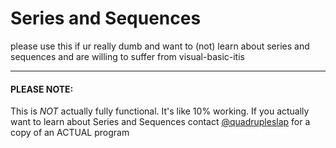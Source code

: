 # Series and Sequences
please use this if ur really dumb and want to (not) learn about series and sequences and are willing to suffer from visual-basic-itis

----------------------
#### PLEASE NOTE:
This is *NOT* actually fully functional. It's like 10% working. If you actually want to learn about Series and Sequences contact [@quadrupleslap](https://www.github.com/quadrupleslap) for a copy of an ACTUAL program

